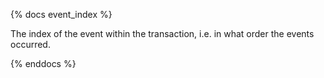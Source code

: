 {% docs event_index %}

The index of the event within the transaction, i.e. in what order the events occurred.

{% enddocs %}